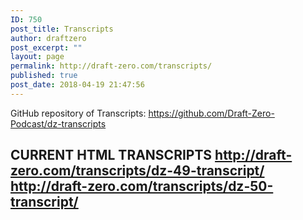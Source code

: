 ```yaml
---
ID: 750
post_title: Transcripts
author: draftzero
post_excerpt: ""
layout: page
permalink: http://draft-zero.com/transcripts/
published: true
post_date: 2018-04-19 21:47:56
---
```

GitHub repository of Transcripts: <https://github.com/Draft-Zero-Podcast/dz-transcripts> 
## CURRENT HTML TRANSCRIPTS http://draft-zero.com/transcripts/dz-49-transcript/ http://draft-zero.com/transcripts/dz-50-transcript/